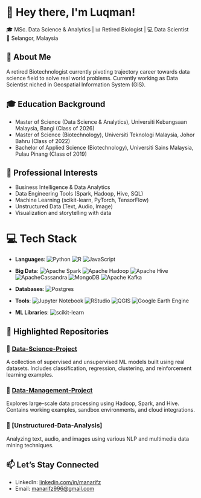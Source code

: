 # 👋 Hey there, I'm Luqman!

🎓 MSc. Data Science & Analytics | 📊 Retired Biologist | 💻 Data Scientist  
📍 Selangor, Malaysia 

<!-- About Me -->
## 🌱 About Me

A retired Biotechnologist currently pivoting trajectory career towards data science field to solve real world problems. Currently working as Data Scientist niched in Geospatial Information System (GIS).

<!-- Education Background -->
## 🎓 Education Background

- Master of Science (Data Science & Analytics), Universiti Kebangsaan Malaysia, Bangi (Class of 2026)
- Master of Science (Biotechnology), Universiti Teknologi Malaysia, Johor Bahru (Class of 2022)
- Bachelor of Applied Science (Biotechnology), Universiti Sains Malaysia, Pulau Pinang (Class of 2019)

<!-- Professional Interest-->
## 💼 Professional Interests

- Business Intelligence & Data Analytics  
- Data Engineering Tools (Spark, Hadoop, Hive, SQL)  
- Machine Learning (scikit-learn, PyTorch, TensorFlow)  
- Unstructured Data (Text, Audio, Image)  
- Visualization and storytelling with data

<!-- [tech stack](https://github.com/ileriayo/markdown-badges) -->
# 💻  Tech Stack
- **Languages**:
![Python](https://img.shields.io/badge/python-3670A0?style=for-the-badge&logo=python&logoColor=ffdd54)
![R](https://img.shields.io/badge/r-%23276DC3.svg?style=for-the-badge&logo=r&logoColor=white)
![JavaScript](https://img.shields.io/badge/javascript-%23323330.svg?style=for-the-badge&logo=javascript&logoColor=%23F7DF1E)

- **Big Data**:
![Apache Spark](https://img.shields.io/badge/Apache%20Spark-FDEE21?style=flat-square&logo=apachespark&logoColor=black)
![Apache Hadoop](https://img.shields.io/badge/Apache%20Hadoop-66CCFF?style=for-the-badge&logo=apachehadoop&logoColor=black)
![Apache Hive](https://img.shields.io/badge/Apache%20Hive-FDEE21?style=for-the-badge&logo=apachehive&logoColor=black)
![ApacheCassandra](https://img.shields.io/badge/cassandra-%231287B1.svg?style=for-the-badge&logo=apache-cassandra&logoColor=white)
![MongoDB](https://img.shields.io/badge/MongoDB-%234ea94b.svg?style=for-the-badge&logo=mongodb&logoColor=white)
![Apache Kafka](https://img.shields.io/badge/Apache%20Kafka-000?style=for-the-badge&logo=apachekafka)

- **Databases**:
![Postgres](https://img.shields.io/badge/postgres-%23316192.svg?style=for-the-badge&logo=postgresql&logoColor=white)

- **Tools**:
![Jupyter Notebook](https://img.shields.io/badge/jupyter-%23FA0F00.svg?style=for-the-badge&logo=jupyter&logoColor=white)
![RStudio](https://img.shields.io/badge/RStudio-4285F4?style=for-the-badge&logo=rstudio&logoColor=white)
![QGIS](https://img.shields.io/badge/QGIS-589632?style=for-the-badge&logo=qgis&logoColor=white)
![Google Earth Engine](https://img.shields.io/badge/Google%20Earth%20Engine-4285F4?style=for-the-badge&logo=googleearth&logoColor=white)

- **ML Libraries**:
![scikit-learn](https://img.shields.io/badge/scikit--learn-%23F7931E.svg?style=for-the-badge&logo=scikit-learn&logoColor=white)

<!-- Highligted Respositories-->
## 📁 Highlighted Repositories

### 🔸 [Data-Science-Project](https://github.com/manarifz/MSc-Project-2-Data-Science)
A collection of supervised and unsupervised ML models built using real datasets. Includes classification, regression, clustering, and reinforcement learning examples.

### 🔸 [Data-Management-Project](https://github.com/manarifz/Assignment-1-Data-Management)
Explores large-scale data processing using Hadoop, Spark, and Hive. Contains working examples, sandbox environments, and cloud integrations.

### 🔸 [Unstructured-Data-Analysis]
Analyzing text, audio, and images using various NLP and multimedia data mining techniques.

<!-- Reach me -->
## 📫 Let’s Stay Connected

- LinkedIn: [linkedin.com/in/manarifz](www.linkedin.com/in/manarifz)  
- Email: [manarifz996@gmail.com](manarifz996@gmail.com)

